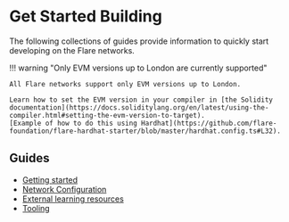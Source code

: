 # Get Started Building

The following collections of guides provide information to quickly start developing on the Flare networks.

!!! warning "Only EVM versions up to London are currently supported"

    All Flare networks support only EVM versions up to London.

    Learn how to set the EVM version in your compiler in [the Solidity documentation](https://docs.soliditylang.org/en/latest/using-the-compiler.html#setting-the-evm-version-to-target).
    [Example of how to do this using Hardhat](https://github.com/flare-foundation/flare-hardhat-starter/blob/master/hardhat.config.ts#L32).

## Guides

* [Getting started](../dev/getting-started/index.md)
* [Network Configuration](../dev/tutorials/network-access/index.md)
* [External learning resources](../dev/external-resources.md)
* [Tooling](../dev/tools.md)

